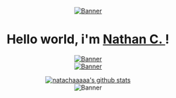 <p align="center">
  <a href="https://nathancombes.ovh">
    <img src="https://media2.giphy.com/media/JmkuaMwx8yxmu13qKY/200.gif" alt="Banner">
  </a>
</p>

<h1 align="center">Hello world, i'm <a href="https://nathancombes.ovh">Nathan C. </a>!</h1>

<p align="center">
  <p align="center">
    <a href="https://nathancombes.ovh">
      <img src="https://skillicons.dev/icons?i=js,html,laravel,py,php,c" alt="Banner">
    </a>
    <br/>
    <a href="https://nathancombes.ovh">
      <img src="https://skillicons.dev/icons?i=nginx,mysql,linux,docker,grafana,cloudflare" alt="Banner">
    </a>
  </p>
</p>


<p align="center">
  <a href="https://github.com/natachaaaaa"><img src="https://github-readme-stats.vercel.app/api?username=natachaaaaa&hide_border=false&show_icons=true" alt="natachaaaaa's github stats"></a>
<br/>
  <img src="https://profile-counter.glitch.me/AfterNath/count.svg" alt="Banner">
</p>

